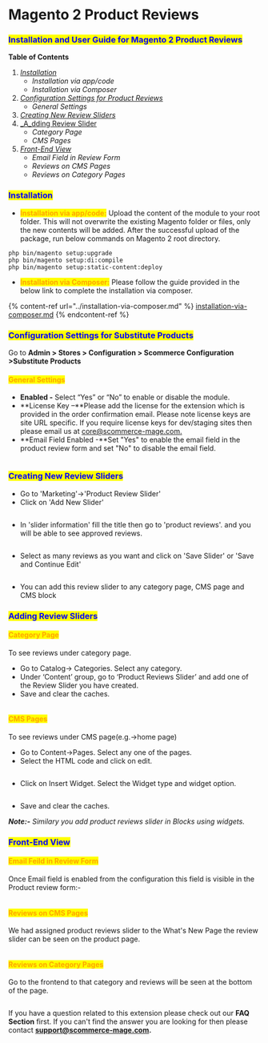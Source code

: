 # Magento 2 Product Reviews

### <mark style="color:blue;">Installation and User Guide for Magento 2 Product Reviews</mark>

**Table of Contents**

1. [_Installation_ ](magento-2-product-reviews.md#\_bookmark0)
   * _Installation via app/code_&#x20;
   * _Installation via Composer_
2. [_Configuration Settings for Product Reviews_](magento-2-product-reviews.md#\_bookmark3)
   * _General Settings_&#x20;
3. [_Creating New Review Sliders_](magento-2-product-reviews.md#\_bookmark5)
4. [_A_d](magento-2-product-reviews.md#\_bookmark5)[ding Review Slider](magento-2-product-reviews.md#\_bookmark5)
   * _Category Page_
   * _CMS Pages_
5. [_Front-End View_](magento-2-product-reviews.md#front-end-view)
   * _Email Field in Review Form_
   * _Reviews on CMS Pages_
   * _Reviews on Category Pages_

### <mark style="color:blue;">Installation</mark> <a href="#bookmark0" id="bookmark0"></a>

* <mark style="color:orange;">**Installation via app/code:**</mark> Upload the content of the module to your root folder. This will not overwrite the existing Magento folder or files, only the new contents will be added. After the successful upload of the package, run below commands on Magento 2 root directory.

```
php bin/magento setup:upgrade
php bin/magento setup:di:compile
php bin/magento setup:static-content:deploy
```

* <mark style="color:orange;">**Installation via Composer:**</mark> Please follow the guide provided in the below link to complete the installation via composer.

{% content-ref url="../installation-via-composer.md" %}
[installation-via-composer.md](../installation-via-composer.md)
{% endcontent-ref %}

### <mark style="color:blue;">Configuration Settings for Substitute Products</mark> <a href="#bookmark3" id="bookmark3"></a>

Go to **Admin > Stores > Configuration > Scommerce Configuration >Substitute Products**

#### <mark style="color:orange;">General Settings</mark> <a href="#bookmark4" id="bookmark4"></a>

* **Enabled -** Select “Yes” or “No” to enable or disable the module.
* **License Key –**Please add the license for the extension which is provided in the order confirmation email. Please note license keys are site URL specific. If you require license keys for dev/staging sites then please email us at [core@scommerce-mage.com.](file:///C:/Users/KoshleshDange/Downloads/Microsoft.SkypeApp\_kzf8qxf38zg5c!App/All/core%40scommerce-mage.com)
* **Email Field Enabled -**Set "Yes" to enable the email field in the product review form and set "No" to disable the email field.

<figure><img src="../../.gitbook/assets/image (17) (1) (1).png" alt=""><figcaption></figcaption></figure>

### <mark style="color:blue;">Creating New Review Sliders</mark> <a href="#bookmark5" id="bookmark5"></a>

* Go to 'Marketing'->'Product Review Slider'
* Click on 'Add New Slider'&#x20;

<figure><img src="../../.gitbook/assets/image (63).png" alt=""><figcaption></figcaption></figure>

* In 'slider information' fill the title then go to 'product reviews'. and you will be able to see approved reviews.&#x20;

<figure><img src="../../.gitbook/assets/image (67).png" alt=""><figcaption></figcaption></figure>

* Select as many reviews as you want and click on 'Save Slider' or 'Save and Continue Edit'

<figure><img src="../../.gitbook/assets/image (32).png" alt=""><figcaption></figcaption></figure>

* You can add this review slider to any category page, CMS page and CMS block

### <mark style="color:blue;">Adding Review Sliders</mark> <a href="#bookmark5" id="bookmark5"></a>

#### <mark style="color:orange;">Category Page</mark> <a href="#bookmark4" id="bookmark4"></a>

To see reviews under category page.&#x20;

* Go to Catalog-> Categories. Select any category.
* Under ‘Content’ group, go to ‘Product Reviews Slider’ and add one of the Review Slider you have created.
* Save and clear the caches.

<figure><img src="../../.gitbook/assets/image_2023_02_20T10_19_21_659Z.png" alt=""><figcaption></figcaption></figure>

#### <mark style="color:orange;">CMS Pages</mark> <a href="#bookmark4" id="bookmark4"></a>

To see reviews under CMS page(e.g.->home page)&#x20;

* Go to Content->Pages. Select any one of the pages.
* Select the HTML code and click on edit.

<figure><img src="../../.gitbook/assets/image (33).png" alt=""><figcaption></figcaption></figure>

* Click on Insert Widget. Select the Widget type and widget option.

<figure><img src="../../.gitbook/assets/image (64).png" alt=""><figcaption></figcaption></figure>

* Save and clear the caches.

_**Note:-** Similary you add product reviews slider in Blocks using widgets._

### <mark style="color:blue;">Front-End View</mark>

#### <mark style="color:orange;">Email Feild in Review Form</mark> <a href="#bookmark4" id="bookmark4"></a>

Once Email field is enabled from the configuration this field is visible in the Product review form:-

<figure><img src="../../.gitbook/assets/image (35).png" alt=""><figcaption></figcaption></figure>

#### <mark style="color:orange;">Reviews on CMS Pages</mark> <a href="#bookmark4" id="bookmark4"></a>

We had assigned product reviews slider to the What's New Page the review slider can be seen on the product page.&#x20;

<figure><img src="../../.gitbook/assets/image (68).png" alt=""><figcaption></figcaption></figure>

#### <mark style="color:orange;">Reviews on Category Pages</mark> <a href="#bookmark4" id="bookmark4"></a>

Go to the frontend to that category and reviews will be seen at the bottom of the page.

<figure><img src="../../.gitbook/assets/image (62).png" alt=""><figcaption></figcaption></figure>

If you have a question related to this extension please check out our **FAQ Section** first. If you can't find the answer you are looking for then please contact [**support@scommerce-mage.com**](mailto:core@scommerce-mage.com)**.**
